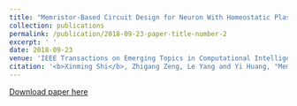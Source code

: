 ```yaml
---
title: "Memristor-Based Circuit Design for Neuron With Homeostatic Plasticity"
collection: publications
permalink: /publication/2018-09-23-paper-title-number-2
excerpt: ' '
date: 2018-09-23
venue: 'IEEE Transactions on Emerging Topics in Computational Intelligence'
citation: '<b>Xinming Shi</b>, Zhigang Zeng, Le Yang and Yi Huang, "Memristor-Based Circuit Design for Neuron With Homeostatic Plasticity," in <i>IEEE Transactions on Emerging Topics in Computational Intelligence<i>, vol. 2, no. 5, pp. 359-370, Oct. 2018, doi: 10.1109/TETCI.2018.2829914.'
---
```

 

[Download paper here](https://github.com/embeddedsky/xinmingshi.github.io/raw/master/files/paper2.pdf)

